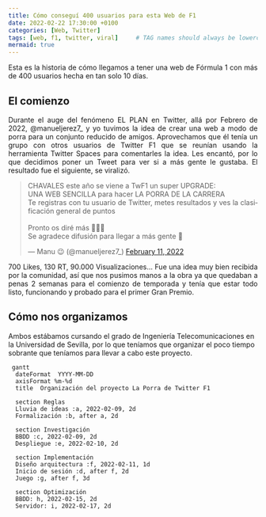 ```yaml
---
title: Cómo conseguí 400 usuarios para esta Web de F1
date: 2022-02-22 17:30:00 +0100
categories: [Web, Twitter]
tags: [web, f1, twitter, viral]     # TAG names should always be lowercase
mermaid: true
---
```


<div style="text-align: justify; text-justify: inter-word">

Esta es la historia de cómo llegamos a tener una web de Fórmula 1 con más de 400 usuarios hecha en tan solo 10 días.

## El comienzo

Durante el auge del fenómeno EL PLAN en Twitter, allá por Febrero de 2022, @manueljerez7_ y yo tuvimos la idea de crear una web a modo de porra para un conjunto reducido de amigos.
Aprovechamos que él tenía un grupo con otros usuarios de Twitter F1 que se reunían usando la herramienta Twitter Spaces para comentarles la idea. Les encantó, por lo que decidimos poner un Tweet para ver si a más gente le gustaba. El resultado fue el siguiente, se viralizó.

<blockquote class="twitter-tweet"><p lang="es" dir="ltr">CHAVALES este año se viene a TwF1 un super UPGRADE:<br>UNA WEB SENCILLA para hacer LA PORRA DE LA CARRERA<br>Te registras con tu usuario de Twitter, metes resultados y ves la clasificación general de puntos<br><br>Pronto os diré más 👀👀👀<br>Se agradece difusión para llegar a más gente 🙏</p>&mdash; Manu 😉 (@manueljerez7_) <a href="https://twitter.com/manueljerez7_/status/1492115818951417859?ref_src=twsrc%5Etfw">February 11, 2022</a></blockquote> <script async src="https://platform.twitter.com/widgets.js" charset="utf-8"></script> 

700 Likes, 130 RT, 90.000 Visualizaciones... Fue una idea muy bien recibida por la comunidad, así que nos pusimos manos a la obra ya que quedaban a penas 2 semanas para el comienzo de temporada y tenía que estar todo listo, funcionando y probado para el primer Gran Premio.

</div>

## Cómo nos organizamos

Ambos estábamos cursando el grado de Ingeniería Telecomunicaciones en la Universidad de Sevilla, por lo que teníamos que organizar el poco tiempo sobrante que teníamos para llevar a cabo este proyecto.

```mermaid
 gantt
  dateFormat  YYYY-MM-DD
  axisFormat %m-%d
  title  Organización del proyecto La Porra de Twitter F1
  
  section Reglas
  Lluvia de ideas :a, 2022-02-09, 2d
  Formalización :b, after a, 2d
  
  section Investigación
  BBDD :c, 2022-02-09, 2d
  Despliegue :e, 2022-02-10, 2d
  
  section Implementación
  Diseño arquitectura :f, 2022-02-11, 1d
  Inicio de sesión :d, after f, 2d
  Juego :g, after f, 3d
  
  section Optimización
  BBDD: h, 2022-02-15, 2d
  Servidor: i, 2022-02-17, 2d
```
